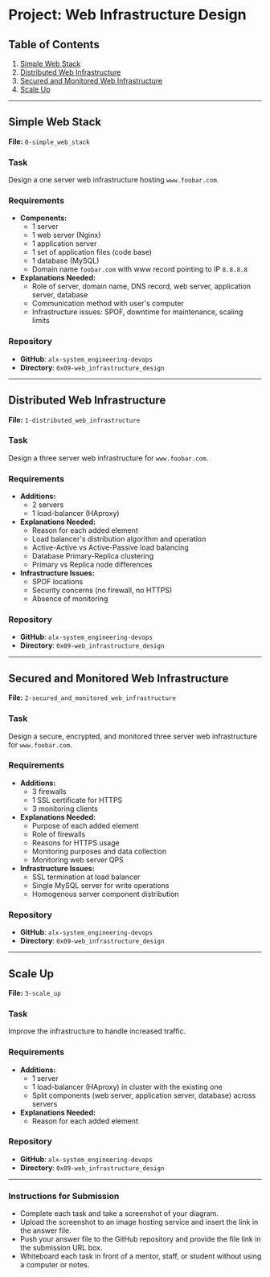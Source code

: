 # Project: Web Infrastructure Design

## Table of Contents
1. [Simple Web Stack](#simple-web-stack)
2. [Distributed Web Infrastructure](#distributed-web-infrastructure)
3. [Secured and Monitored Web Infrastructure](#secured-and-monitored-web-infrastructure)
4. [Scale Up](#scale-up)

---

## Simple Web Stack
**File:** `0-simple_web_stack`

### Task
Design a one server web infrastructure hosting `www.foobar.com`.

### Requirements
- **Components:**
  - 1 server
  - 1 web server (Nginx)
  - 1 application server
  - 1 set of application files (code base)
  - 1 database (MySQL)
  - Domain name `foobar.com` with www record pointing to IP `8.8.8.8`
- **Explanations Needed:**
  - Role of server, domain name, DNS record, web server, application server, database
  - Communication method with user's computer
  - Infrastructure issues: SPOF, downtime for maintenance, scaling limits

### Repository
- **GitHub**: `alx-system_engineering-devops`
- **Directory**: `0x09-web_infrastructure_design`

---

## Distributed Web Infrastructure
**File:** `1-distributed_web_infrastructure`

### Task
Design a three server web infrastructure for `www.foobar.com`.

### Requirements
- **Additions:**
  - 2 servers
  - 1 load-balancer (HAproxy)
- **Explanations Needed:**
  - Reason for each added element
  - Load balancer's distribution algorithm and operation
  - Active-Active vs Active-Passive load balancing
  - Database Primary-Replica clustering
  - Primary vs Replica node differences
- **Infrastructure Issues:**
  - SPOF locations
  - Security concerns (no firewall, no HTTPS)
  - Absence of monitoring

### Repository
- **GitHub**: `alx-system_engineering-devops`
- **Directory**: `0x09-web_infrastructure_design`

---

## Secured and Monitored Web Infrastructure
**File:** `2-secured_and_monitored_web_infrastructure`

### Task
Design a secure, encrypted, and monitored three server web infrastructure for `www.foobar.com`.

### Requirements
- **Additions:**
  - 3 firewalls
  - 1 SSL certificate for HTTPS
  - 3 monitoring clients
- **Explanations Needed:**
  - Purpose of each added element
  - Role of firewalls
  - Reasons for HTTPS usage
  - Monitoring purposes and data collection
  - Monitoring web server QPS
- **Infrastructure Issues:**
  - SSL termination at load balancer
  - Single MySQL server for write operations
  - Homogenous server component distribution

### Repository
- **GitHub**: `alx-system_engineering-devops`
- **Directory**: `0x09-web_infrastructure_design`

---

## Scale Up
**File:** `3-scale_up`

### Task
Improve the infrastructure to handle increased traffic.

### Requirements
- **Additions:**
  - 1 server
  - 1 load-balancer (HAproxy) in cluster with the existing one
  - Split components (web server, application server, database) across servers
- **Explanations Needed:**
  - Reason for each added element

### Repository
- **GitHub**: `alx-system_engineering-devops`
- **Directory**: `0x09-web_infrastructure_design`

---

### Instructions for Submission
- Complete each task and take a screenshot of your diagram.
- Upload the screenshot to an image hosting service and insert the link in the answer file.
- Push your answer file to the GitHub repository and provide the file link in the submission URL box.
- Whiteboard each task in front of a mentor, staff, or student without using a computer or notes.
